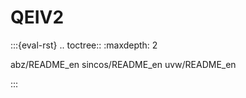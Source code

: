 # QEIV2

:::{eval-rst}
.. toctree::
   :maxdepth: 2

   abz/README_en
   sincos/README_en
   uvw/README_en

:::
